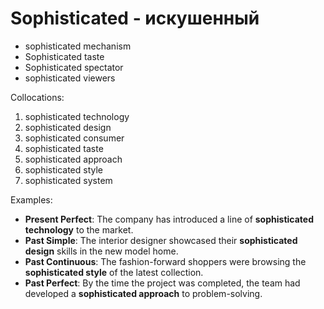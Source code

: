 # Sophisticated - искушенный

- sophisticated mechanism
- Sophisticated taste
- Sophisticated spectator
- sophisticated viewers

Collocations:

1. sophisticated technology
2. sophisticated design
3. sophisticated consumer
4. sophisticated taste
5. sophisticated approach
6. sophisticated style
7. sophisticated system

Examples:

- **Present Perfect**: The company has introduced a line of **sophisticated technology** to the market.
- **Past Simple**: The interior designer showcased their **sophisticated design** skills in the new model home.
- **Past Continuous**: The fashion-forward shoppers were browsing the **sophisticated style** of the latest collection.
- **Past Perfect**: By the time the project was completed, the team had developed a **sophisticated approach** to problem-solving.
